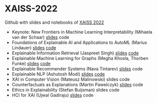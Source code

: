 # XAISS-2022
Github with slides and notebooks of [XAISS 2022](https://xaiss.eu/)

- Keynote: New Frontiers in Machine Learning Interpretability (Mihaela van der Schaar) [slides](https://github.com/Guzpenha/XAISS-2022/blob/main/slides_keynote_MvanderSchaar.pdf) code
- Foundations of Explainable AI and Applications to AutoML (Marius Lindauer) [slides](https://github.com/Guzpenha/XAISS-2022/blob/main/slides_01_Foundations%20of%20Explainable%20AI%20and%20Applications%20to%20AutoML.pdf) [code](https://github.com/Guzpenha/XAISS-2022/tree/main/code/AutoML)
- Explainable Information Retrieval (Jaspreet Singh) [slides](https://github.com/Guzpenha/XAISS-2022/blob/main/slides_02_Explainable_IR.pdf) [code](https://github.com/GarfieldLyu/EXS)
- Explainable Machine Learning for Graphs (Megha Khosla, Thorben Funke) [slides](https://github.com/Guzpenha/XAISS-2022/blob/main/slides_03_XAIGraph.pdf) [code](https://github.com/Guzpenha/XAISS-2022/blob/main/code/XAIGraphs_gnn.ipynb)
- Explainable Recommender Systems (Nava Tintarev) [slides](https://github.com/Guzpenha/XAISS-2022/blob/main/slides_04_Explainable_RecommenderSystems.pdf) code
- Explainable NLP (Ashutosh Modi) [slides](https://github.com/Guzpenha/XAISS-2022/blob/main/slides_05_Explainable_NLP.pdf) [code](https://github.com/Guzpenha/XAISS-2022/tree/main/code/Explainable%20NLP)
- XAI in Computer Vision (Mateusz Malinowski) slides code
- Counterfactuals as Explanations (Martin Pawelczyk) [slides](https://github.com/Guzpenha/XAISS-2022/blob/main/slides_07_conterfactuals.pdf) code
- Ethics in Explainability (Stefan Buijsman) slides code
- HCI for XAI (Ujwal Gadiraju) [slides](https://github.com/Guzpenha/XAISS-2022/blob/main/slides_09_HCIXAI.pdf) code


